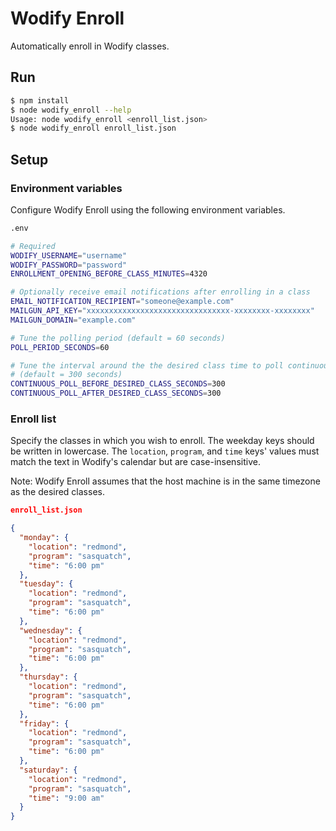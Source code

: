 # Wodify Enroll
Automatically enroll in Wodify classes.

## Run
```bash
$ npm install
$ node wodify_enroll --help
Usage: node wodify_enroll <enroll_list.json>
$ node wodify_enroll enroll_list.json
```

## Setup
### Environment variables
Configure Wodify Enroll using the following environment variables.

```bash
.env

# Required
WODIFY_USERNAME="username"
WODIFY_PASSWORD="password"
ENROLLMENT_OPENING_BEFORE_CLASS_MINUTES=4320

# Optionally receive email notifications after enrolling in a class
EMAIL_NOTIFICATION_RECIPIENT="someone@example.com"
MAILGUN_API_KEY="xxxxxxxxxxxxxxxxxxxxxxxxxxxxxxxx-xxxxxxxx-xxxxxxxx"
MAILGUN_DOMAIN="example.com"

# Tune the polling period (default = 60 seconds)
POLL_PERIOD_SECONDS=60

# Tune the interval around the the desired class time to poll continuously
# (default = 300 seconds)
CONTINUOUS_POLL_BEFORE_DESIRED_CLASS_SECONDS=300
CONTINUOUS_POLL_AFTER_DESIRED_CLASS_SECONDS=300
```

### Enroll list
Specify the classes in which you wish to enroll. The weekday keys should be
written in lowercase. The `location`, `program`, and `time` keys' values must
match the text in Wodify's calendar but are case-insensitive.

Note: Wodify Enroll assumes that the host machine is in the same timezone as
the desired classes.

```json
enroll_list.json

{
  "monday": {
    "location": "redmond",
    "program": "sasquatch",
    "time": "6:00 pm"
  },
  "tuesday": {
    "location": "redmond",
    "program": "sasquatch",
    "time": "6:00 pm"
  },
  "wednesday": {
    "location": "redmond",
    "program": "sasquatch",
    "time": "6:00 pm"
  },
  "thursday": {
    "location": "redmond",
    "program": "sasquatch",
    "time": "6:00 pm"
  },
  "friday": {
    "location": "redmond",
    "program": "sasquatch",
    "time": "6:00 pm"
  },
  "saturday": {
    "location": "redmond",
    "program": "sasquatch",
    "time": "9:00 am"
  }
}
```
